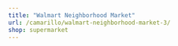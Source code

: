 ```yaml
---
title: "Walmart Neighborhood Market"
url: /camarillo/walmart-neighborhood-market-3/
shop: supermarket
---
```

